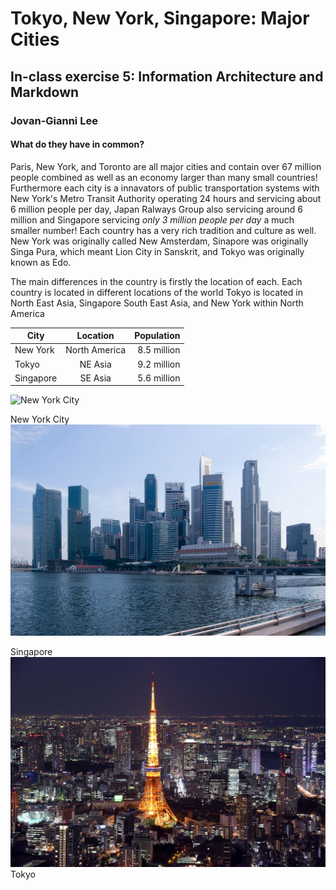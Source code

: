 



# Tokyo, New York, Singapore:  Major Cities
## In-class exercise 5: Information Architecture and Markdown 
### Jovan-Gianni Lee 

#### What do they have in common?

 Paris, New York, and Toronto are all major cities and contain over 67 million people combined as well as an economy larger than many small countries! Furthermore each city is a innavators of public transportation systems with New York's Metro Transit Authority operating 24 hours and servicing about 6 million people per day, Japan Ralways Group also servicing around 6 million and Singapore servicing *only 3 million people per day* a much smaller number! Each country has a very rich tradition and culture as well. New York was originally called New Amsterdam, Sinapore was originally Singa Pura, which meant Lion City in Sanskrit, and Tokyo was originally known as Edo. 
 
 The main differences in the country is firstly the location of each. Each country is located in different locations of the world Tokyo is located in North East Asia, Singapore South East Asia, and New York within North America</p>



| City          | Location      | Population  |
| ------------- |:-------------:| -----------:|
| New York      | North America | 8.5 million |
| Tokyo         | NE Asia       | 9.2 million |
| Singapore     | SE Asia       | 5.6 million |


![New York City](./media/nycq.jpg)

New York City
![Singapore](./media/singapore.jpg)

Singapore
![Tokyo](./media/tokyo.jpg)
Tokyo


